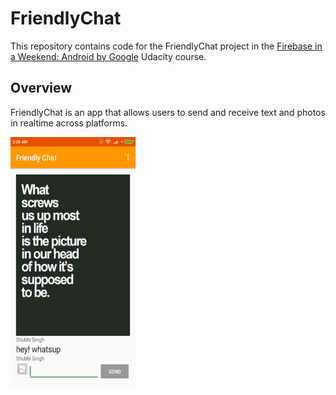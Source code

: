 # FriendlyChat

This repository contains code for the FriendlyChat project in the [Firebase in a Weekend: Android by Google](https://www.udacity.com/course/firebase-in-a-weekend-by-google-android--ud0352) Udacity course.

## Overview

FriendlyChat is an app that allows users to send and receive text and photos in realtime across platforms.
<br>

<img src="https://github.com/coolio-1/FriendlyChat/blob/1.00-starting-point/Image.png" width="200" height="400"/>
